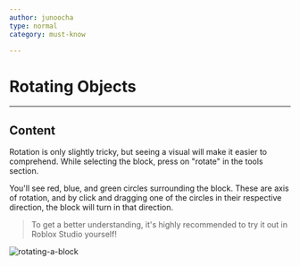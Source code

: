```yaml
---
author: junoocha
type: normal
category: must-know

---
```


# Rotating Objects
---

## Content
Rotation is only slightly tricky, but seeing a visual will make it easier to comprehend. While selecting the block, press on "rotate" in the tools section.

You'll see red, blue, and green circles surrounding the block. These are axis of rotation, and by click and dragging one of the circles in their respective direction, the block will turn in that direction.

> To get a better understanding, it's highly recommended to try it out in Roblox Studio yourself!

![rotating-a-block](https://img.enkipro.com/7114e1a7e3e1a2bd4c501230a8228130.png)


